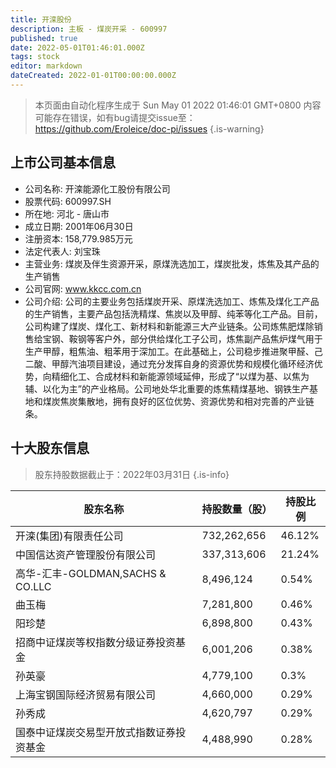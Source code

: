 ```yaml
---
title: 开滦股份
description: 主板 - 煤炭开采 - 600997
published: true
date: 2022-05-01T01:46:01.000Z
tags: stock
editor: markdown
dateCreated: 2022-01-01T00:00:00.000Z
---
```


> 本页面由自动化程序生成于 Sun May 01 2022 01:46:01 GMT+0800
> 内容可能存在错误，如有bug请提交issue至：https://github.com/Eroleice/doc-pi/issues
{.is-warning}

## 上市公司基本信息
- 公司名称: 开滦能源化工股份有限公司
- 股票代码: 600997.SH
- 所在地: 河北 - 唐山市
- 成立日期: 2001年06月30日
- 注册资本: 158,779.985万元
- 法定代表人: 刘宝珠
- 主营业务: 煤炭及伴生资源开采，原煤洗选加工，煤炭批发，炼焦及其产品的生产销售
- 公司官网: www.kkcc.com.cn
- 公司介绍: 公司的主要业务包括煤炭开采、原煤洗选加工、炼焦及煤化工产品的生产销售，主要产品包括洗精煤、焦炭以及甲醇、纯苯等化工产品。目前，公司构建了煤炭、煤化工、新材料和新能源三大产业链条。公司炼焦肥煤除销售给宝钢、鞍钢等客户外，部分供给煤化工子公司，炼焦副产品焦炉煤气用于生产甲醇，粗焦油、粗苯用于深加工。在此基础上，公司稳步推进聚甲醛、己二酸、甲醇汽油项目建设，通过充分发挥自身的资源优势和规模化循环经济优势，向精细化工、合成材料和新能源领域延伸，形成了“以煤为基、以焦为辅、以化为主”的产业格局。公司地处华北重要的炼焦精煤基地、钢铁生产基地和煤炭焦炭集散地，拥有良好的区位优势、资源优势和相对完善的产业链条。


## 十大股东信息
> 股东持股数据截止于：2022年03月31日
{.is-info}

| 股东名称 | 持股数量（股） | 持股比例 |
| --- | --- | --- |
| 开滦(集团)有限责任公司 | 732,262,656 | 46.12% |
| 中国信达资产管理股份有限公司 | 337,313,606 | 21.24% |
| 高华-汇丰-GOLDMAN,SACHS & CO.LLC | 8,496,124 | 0.54% |
| 曲玉梅 | 7,281,800 | 0.46% |
| 阳珍楚 | 6,898,800 | 0.43% |
| 招商中证煤炭等权指数分级证券投资基金 | 6,001,206 | 0.38% |
| 孙英豪 | 4,779,100 | 0.3% |
| 上海宝钢国际经济贸易有限公司 | 4,660,000 | 0.29% |
| 孙秀成 | 4,620,797 | 0.29% |
| 国泰中证煤炭交易型开放式指数证券投资基金 | 4,488,990 | 0.28% |




